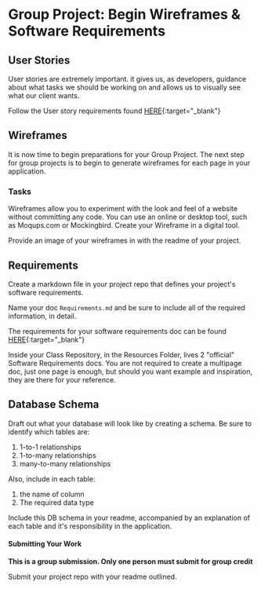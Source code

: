 # Group Project: Begin Wireframes & Software Requirements

## User Stories
User stories are extremely important. it gives us, as developers, guidance about what
tasks we should be working on and allows us to visually see what our client wants. 

Follow the User story requirements found [HERE](../UserStories){:target="_blank"}


## Wireframes
It is now time to begin preparations for your Group Project. 
The next step for group projects is to begin to generate wireframes for 
each page in your application.

### Tasks
Wireframes allow you to experiment with the look and feel of a website 
without committing any code. You can use an online or desktop tool, such 
as Moqups.com or Mockingbird. Create your Wireframe in a digital tool.

Provide an image of your wireframes in with the readme of your project.

## Requirements
Create a markdown file in your project repo that defines your 
project's software requirements.

Name your doc `Requirements.md` and be sure to include all of the required information, in detail. 

The requirements for your software requirements doc can be found [HERE](../SoftwareReqs){:target="_blank"} 

Inside your Class Repository, in the Resources Folder, lives 2 "official" Software Requirements docs. You 
are not required to create a multipage doc, just one page is enough, but should you want example and inspiration, they are there 
for your reference.

## Database Schema
Draft out what your database will look like by creating a schema. 
Be sure to identify which tables are:

1. 1-to-1 relationships
2. 1-to-many relationships
3. many-to-many relationships

Also, include in each table:
1. the name of column
2. The required data type

Include this DB schema in your readme, accompanied by an explanation of each table
and it's responsibility in the application. 

#### Submitting Your Work
**This is a group submission. Only one person must submit for 
group credit**

Submit your project repo with your readme outlined. 





